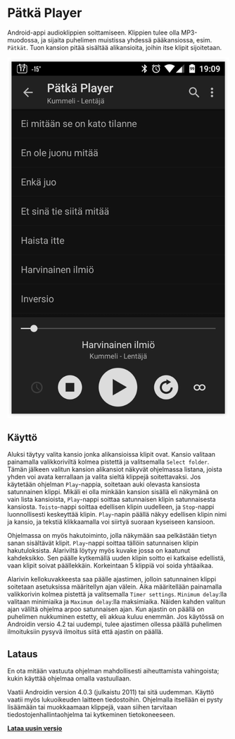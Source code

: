 # Pätkä Player

Android-appi audioklippien soittamiseen. Klippien tulee olla MP3-muodossa, ja sijaita puhelimen muistissa yhdessä pääkansiossa, esim. `Pätkät`. Tuon kansion pitää sisältää alikansioita, joihin itse klipit sijoitetaan.

![Pätkä Player](/docs/main.png)

## Käyttö

Aluksi täytyy valita kansio jonka alikansioissa klipit ovat. Kansio valitaan painamalla valikkoriviltä kolmea pistettä ja valitsemalla `Select folder`. Tämän jälkeen valitun kansion alikansiot näkyvät ohjelmassa listana, joista yhden voi avata kerrallaan ja valita sieltä klippejä soitettavaksi. Jos käytetään ohjelman `Play`-nappia, soitetaan auki olevasta kansiosta satunnainen klippi. Mikäli ei olla minkään kansion sisällä eli näkymänä on vain lista kansioista, `Play`-nappi soittaa satunnaisen klipin satunnaisesta kansiosta. `Toisto`-nappi soittaa edellisen klipin uudelleen, ja `Stop`-nappi luonnollisesti keskeyttää klipin. `Play`-napin päällä näkyy edellisen klipin nimi ja kansio, ja tekstiä klikkaamalla voi siirtyä suoraan kyseiseen kansioon.

Ohjelmassa on myös hakutoiminto, jolla näkymään saa pelkästään tietyn sanan sisältävät klipit. `Play`-nappi soittaa tällöin satunnaisen klipin hakutuloksista. Alariviltä löytyy myös kuvake jossa on kaatunut kahdeksikko. Sen päälle kytkemällä uuden klipin soitto ei katkaise edellistä, vaan klipit soivat päällekkäin. Korkeintaan 5 klippiä voi soida yhtäaikaa.

Alarivin kellokuvakkeesta saa päälle ajastimen, jolloin satunnainen klippi soitetaan asetuksissa määritellyn ajan välein. Aika määritellään painamalla valikkorivin kolmea pistettä ja valitsemalla `Timer settings`. `Minimum delay`:lla valitaan minimiaika ja `Maximum delay`:lla maksimiaika. Näiden kahden valitun ajan väliltä ohjelma arpoo satunnaisen ajan. Kun ajastin on päällä on puhelimen nukkuminen estetty, eli akkua kuluu enemmän. Jos käytössä on Androidin versio 4.2 tai uudempi, tulee ajastimen ollessa päällä puhelimen ilmoituksiin pysyvä ilmoitus siitä että ajastin on päällä.

## Lataus

En ota mitään vastuuta ohjelman mahdollisesti aiheuttamista vahingoista; kukin käyttää ohjelmaa omalla vastuullaan.

Vaatii Androidin version 4.0.3 (julkaistu 2011) tai sitä uudemman. Käyttö vaatii myös lukuoikeuden laitteen tiedostoihin. Ohjelmalla itsellään ei pysty lisäämään tai muokkaamaan klippejä, vaan siihen tarvitaan tiedostojenhallintaohjelma tai kytkeminen tietokoneeseen.

**[Lataa uusin versio](https://github.com/arikankainen/patkaplayer-android/releases)**
